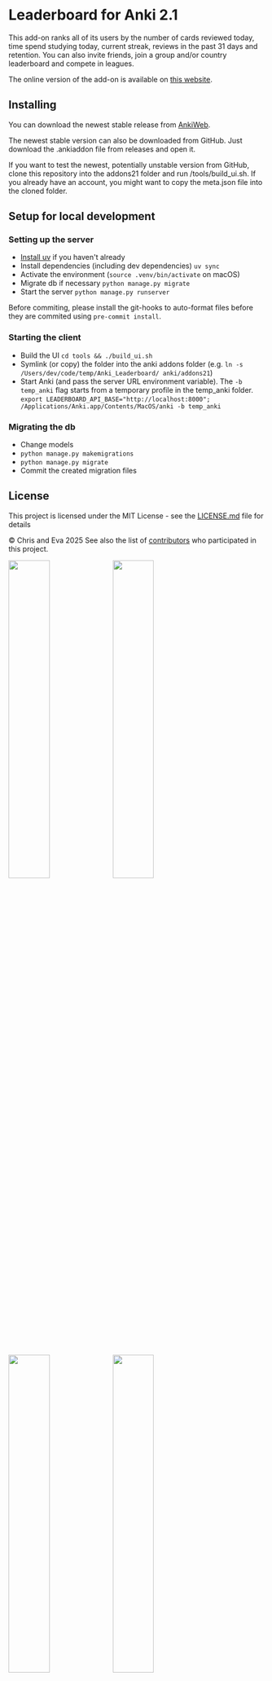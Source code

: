 # Leaderboard for Anki 2.1

This add-on ranks all of its users by the number of cards reviewed today, time spend studying today, current streak, reviews in the past 31 days and retention. You can also invite friends, join a group and/or country leaderboard and compete in leagues.

The online version of the add-on is available on [this website](https://ankileaderboard.pythonanywhere.com/).

## Installing
You can download the newest stable release from [AnkiWeb](https://ankiweb.net/shared/info/41708974).

The newest stable version can also be downloaded from GitHub. Just download the .ankiaddon file from releases and open it.

If you want to test the newest, potentially unstable version from GitHub, clone this repository into the addons21 folder and run /tools/build_ui.sh. If you already have an account, you might want to copy the meta.json file into the cloned folder.

## Setup for local development

### Setting up the server

- [Install uv](https://docs.astral.sh/uv/getting-started/installation/) if you haven't already
- Install dependencies (including dev dependencies) `uv sync`
- Activate the environment (`source .venv/bin/activate` on macOS)
- Migrate db if necessary `python manage.py migrate`
- Start the server `python manage.py runserver`

Before commiting, please install the git-hooks to auto-format files before they are commited using `pre-commit install`.

### Starting the client

- Build the UI `cd tools && ./build_ui.sh`
- Symlink (or copy) the folder into the anki addons folder (e.g. `ln -s /Users/dev/code/temp/Anki_Leaderboard/ anki/addons21`)
- Start Anki (and pass the server URL environment variable). The `-b temp_anki` flag starts from a temporary profile in the temp_anki folder.
  `export LEADERBOARD_API_BASE="http://localhost:8000"; /Applications/Anki.app/Contents/MacOS/anki -b temp_anki`

### Migrating the db

- Change models
- `python manage.py makemigrations`
- `python manage.py migrate`
- Commit the created migration files

## License

This project is licensed under the MIT License - see the [LICENSE.md](https://github.com/ThoreBor/Anki_Leaderboard/blob/master/LICENSE) file for details

© Chris and Eva 2025
See also the list of [contributors](https://github.com/ThoreBor/Anki_Leaderboard/contributors) who participated in this project.

<img src="screenshots/lb_light.png" align="left" width="40%" height="40%"></img>
<img src="screenshots/lb_dark.png" align="left" width="40%" height="40%"></img>
<img src="screenshots/homescreen_light.png" align="left" width="40%" height="40%"></img>
<img src="screenshots/homescreen_dark.png" align="left" width="40%" height="40%"></img>

